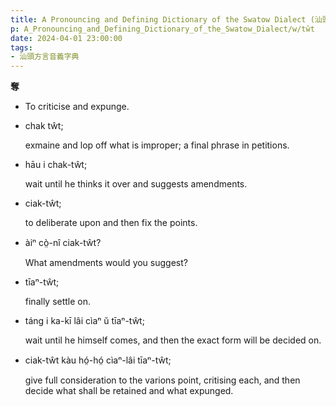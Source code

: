 ```yaml
---
title: A Pronouncing and Defining Dictionary of the Swatow Dialect (汕頭方言音義字典) / tŵt
p: A_Pronouncing_and_Defining_Dictionary_of_the_Swatow_Dialect/w/tŵt
date: 2024-04-01 23:00:00
tags: 
- 汕頭方言音義字典
---
```



**奪**
- To criticise and expunge.

- chak tŵt;

  exmaine and lop off what is improper; a final phrase in petitions.

- hāu i chak-tŵt;

  wait until he thinks it over and suggests amendments.

- ciak-tŵt;

  to deliberate upon and then fix the points.

- àiⁿ cò̤-nî ciak-tŵt?

  What amendments would you suggest?

- tīaⁿ-tŵt;

  finally settle on.

- táng i ka-kī lâi cìaⁿ ŭ tīaⁿ-tŵt;

  wait until he himself comes, and then the exact form will be decided on.

- ciak-tŵt kàu hó̤-hó̤ cìaⁿ-lâi tīaⁿ-tŵt;

  give full consideration to the varions point, critising each, and then decide what shall be retained and what expunged.